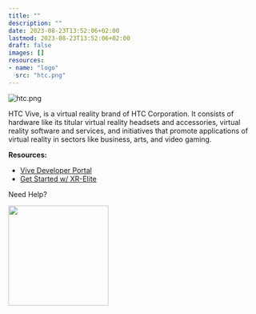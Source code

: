 ```yaml
---
title: ""
description: ""
date: 2023-08-23T13:52:06+02:00
lastmod: 2023-08-23T13:52:06+02:00
draft: false
images: []
resources:
- name: "logo"
  src: "htc.png"
---
```


![htc.png](logo)

HTC Vive, is a virtual reality brand of HTC Corporation. It consists of hardware like its titular virtual reality headsets and accessories, virtual reality software and services, and initiatives that promote applications of virtual reality in sectors like business, arts, and video gaming.

**Resources:**

- [Vive Developer Portal](https://developer.vive.com/eu/)
- [Get Started w/ XR-Elite](https://developer.vive.com/resources/getting-started-with-xr-elite/)

Need Help?

<img src="https://assets-global.website-files.com/6257adef93867e50d84d30e2/636e0b5061df290f5892d944_full_logo_black_RGB.svg" width="200">

